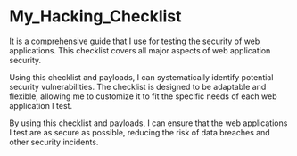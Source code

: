 # My_Hacking_Checklist

It is a comprehensive guide that I use for testing the security of web applications. This checklist covers all major aspects of web application security.

Using this checklist and payloads, I can systematically identify potential security vulnerabilities. The checklist is designed to be adaptable and flexible, allowing me to customize it to fit the specific needs of each web application I test.

By using this checklist and payloads, I can ensure that the web applications I test are as secure as possible, reducing the risk of data breaches and other security incidents.
